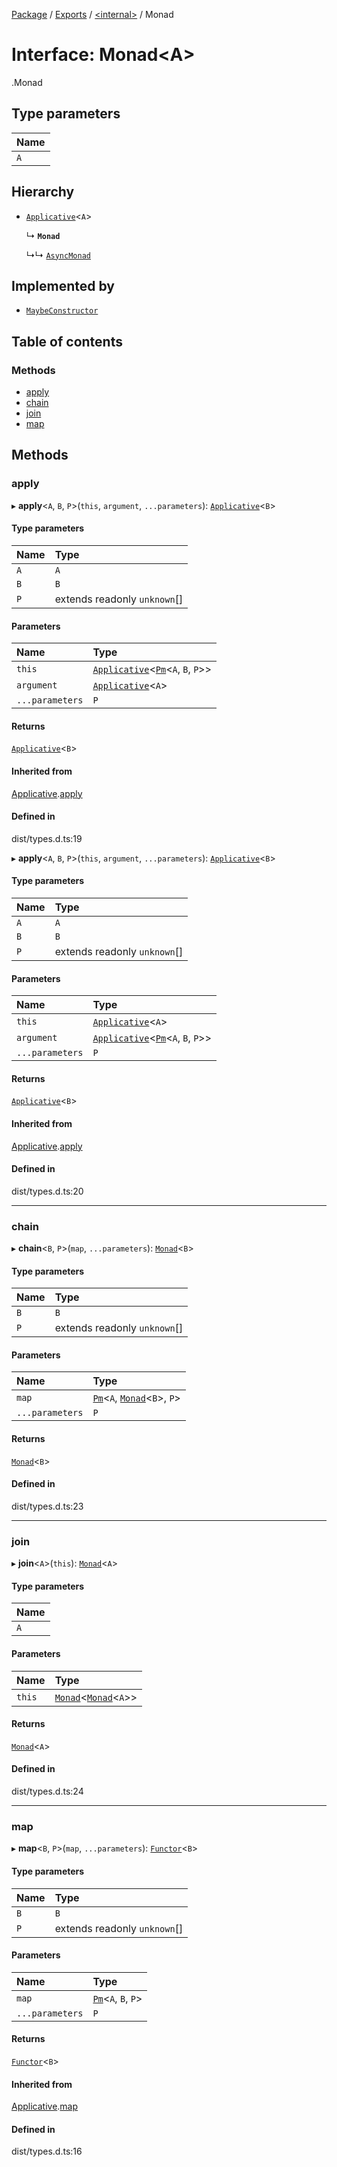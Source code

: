[Package](../README.md) / [Exports](../modules.md) / [<internal\>](../modules/internal_.md) / Monad

# Interface: Monad<A\>

[<internal>](../modules/internal_.md).Monad

## Type parameters

| Name |
| :------ |
| `A` |

## Hierarchy

- [`Applicative`](internal_.Applicative.md)<`A`\>

  ↳ **`Monad`**

  ↳↳ [`AsyncMonad`](internal_.AsyncMonad.md)

## Implemented by

- [`MaybeConstructor`](../classes/internal_.MaybeConstructor.md)

## Table of contents

### Methods

- [apply](internal_.Monad.md#apply)
- [chain](internal_.Monad.md#chain)
- [join](internal_.Monad.md#join)
- [map](internal_.Monad.md#map)

## Methods

### apply

▸ **apply**<`A`, `B`, `P`\>(`this`, `argument`, `...parameters`): [`Applicative`](internal_.Applicative.md)<`B`\>

#### Type parameters

| Name | Type |
| :------ | :------ |
| `A` | `A` |
| `B` | `B` |
| `P` | extends readonly `unknown`[] |

#### Parameters

| Name | Type |
| :------ | :------ |
| `this` | [`Applicative`](internal_.Applicative.md)<[`Pm`](../modules/internal_.md#pm)<`A`, `B`, `P`\>\> |
| `argument` | [`Applicative`](internal_.Applicative.md)<`A`\> |
| `...parameters` | `P` |

#### Returns

[`Applicative`](internal_.Applicative.md)<`B`\>

#### Inherited from

[Applicative](internal_.Applicative.md).[apply](internal_.Applicative.md#apply)

#### Defined in

dist/types.d.ts:19

▸ **apply**<`A`, `B`, `P`\>(`this`, `argument`, `...parameters`): [`Applicative`](internal_.Applicative.md)<`B`\>

#### Type parameters

| Name | Type |
| :------ | :------ |
| `A` | `A` |
| `B` | `B` |
| `P` | extends readonly `unknown`[] |

#### Parameters

| Name | Type |
| :------ | :------ |
| `this` | [`Applicative`](internal_.Applicative.md)<`A`\> |
| `argument` | [`Applicative`](internal_.Applicative.md)<[`Pm`](../modules/internal_.md#pm)<`A`, `B`, `P`\>\> |
| `...parameters` | `P` |

#### Returns

[`Applicative`](internal_.Applicative.md)<`B`\>

#### Inherited from

[Applicative](internal_.Applicative.md).[apply](internal_.Applicative.md#apply)

#### Defined in

dist/types.d.ts:20

___

### chain

▸ **chain**<`B`, `P`\>(`map`, `...parameters`): [`Monad`](internal_.Monad.md)<`B`\>

#### Type parameters

| Name | Type |
| :------ | :------ |
| `B` | `B` |
| `P` | extends readonly `unknown`[] |

#### Parameters

| Name | Type |
| :------ | :------ |
| `map` | [`Pm`](../modules/internal_.md#pm)<`A`, [`Monad`](internal_.Monad.md)<`B`\>, `P`\> |
| `...parameters` | `P` |

#### Returns

[`Monad`](internal_.Monad.md)<`B`\>

#### Defined in

dist/types.d.ts:23

___

### join

▸ **join**<`A`\>(`this`): [`Monad`](internal_.Monad.md)<`A`\>

#### Type parameters

| Name |
| :------ |
| `A` |

#### Parameters

| Name | Type |
| :------ | :------ |
| `this` | [`Monad`](internal_.Monad.md)<[`Monad`](internal_.Monad.md)<`A`\>\> |

#### Returns

[`Monad`](internal_.Monad.md)<`A`\>

#### Defined in

dist/types.d.ts:24

___

### map

▸ **map**<`B`, `P`\>(`map`, `...parameters`): [`Functor`](internal_.Functor.md)<`B`\>

#### Type parameters

| Name | Type |
| :------ | :------ |
| `B` | `B` |
| `P` | extends readonly `unknown`[] |

#### Parameters

| Name | Type |
| :------ | :------ |
| `map` | [`Pm`](../modules/internal_.md#pm)<`A`, `B`, `P`\> |
| `...parameters` | `P` |

#### Returns

[`Functor`](internal_.Functor.md)<`B`\>

#### Inherited from

[Applicative](internal_.Applicative.md).[map](internal_.Applicative.md#map)

#### Defined in

dist/types.d.ts:16

